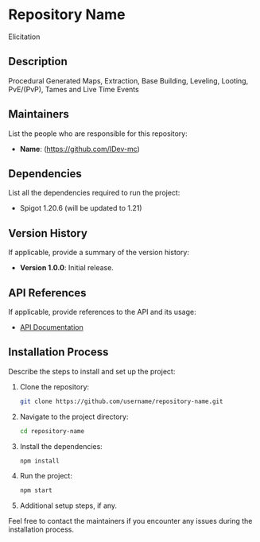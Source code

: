# Repository Name
Elicitation

## Description
Procedural Generated Maps, Extraction, Base Building, Leveling, Looting, PvE/(PvP), Tames and Live Time Events

## Maintainers
List the people who are responsible for this repository:
- **Name**: (https://github.com/IDev-mc)


## Dependencies
List all the dependencies required to run the project:
- Spigot 1.20.6 (will be updated to 1.21)

## Version History
If applicable, provide a summary of the version history:
- **Version 1.0.0**: Initial release.

## API References
If applicable, provide references to the API and its usage:
- [API Documentation](https://ifheroes.github.io/ifheroes-apis/)

## Installation Process
Describe the steps to install and set up the project:

1. Clone the repository:
    ```bash
    git clone https://github.com/username/repository-name.git
    ```

2. Navigate to the project directory:
    ```bash
    cd repository-name
    ```

3. Install the dependencies:
    ```bash
    npm install
    ```

4. Run the project:
    ```bash
    npm start
    ```

5. Additional setup steps, if any.

Feel free to contact the maintainers if you encounter any issues during the installation process.
